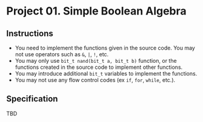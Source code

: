 # Project 01. Simple Boolean Algebra

## Instructions
- You need to implement the functions given in the source code. You may not use operators such as `&`, `|`, `!`, etc.
- You may only use `bit_t nand(bit_t a, bit_t b)` function, or the functions created in the source code to implement other functions.
- You may introduce additional `bit_t` variables to implement the functions.
- You may not use any flow control codes (ex `if`, `for`, `while`, etc.).

## Specification

TBD